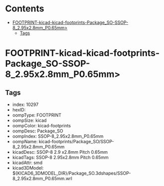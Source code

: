 



Contents
========

* [FOOTPRINT-kicad-kicad-footprints-Package_SO-SSOP-8_2.95x2.8mm_P0.65mm>](#footprint-kicad-kicad-footprints-package_so-ssop-8_295x28mm_p065mm)
	* [Tags](#tags)

# FOOTPRINT-kicad-kicad-footprints-Package_SO-SSOP-8_2.95x2.8mm_P0.65mm>

## Tags

- index: 10297
- hexID: 
- oompType: FOOTPRINT
- oompSize: kicad
- oompColor: kicad-footprints
- oompDesc: Package_SO
- oompIndex: SSOP-8_2.95x2.8mm_P0.65mm
- oompName: kicad-footprints/Package_SO/SSOP-8_2.95x2.8mm_P0.65mm
- kicadDesc: SSOP-8 2.9 x2.8mm Pitch 0.65mm
- kicadTags: SSOP-8 2.95x2.8mm Pitch 0.65mm
- kicadAttr: smd
- kicad3DModel: ${KICAD6_3DMODEL_DIR}/Package_SO.3dshapes/SSOP-8_2.95x2.8mm_P0.65mm.wrl
